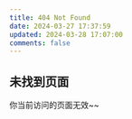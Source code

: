 ```yaml
---
title: 404 Not Found
date: 2024-03-27 17:37:59
updated: 2024-03-28 17:07:00
comments: false
---
```


## 未找到页面

你当前访问的页面无效~~

<script>
    setTimeout(function(){
        window.location.replace("/");
    },5000)
</script>
